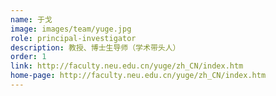```yaml
---
name: 于戈
image: images/team/yuge.jpg
role: principal-investigator
description: 教授、博士生导师（学术带头人）
order: 1
link: http://faculty.neu.edu.cn/yuge/zh_CN/index.htm
home-page: http://faculty.neu.edu.cn/yuge/zh_CN/index.htm
---
```

